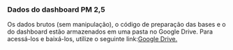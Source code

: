 ### Dados do dashboard PM 2,5


Os dados brutos (sem manipulação), o código de preparação das bases e o do dashboard estão armazenados em uma pasta no Google Drive. Para acessá-los e baixá-los, utilize o seguinte link:[Google Drive.](https://drive.google.com/drive/folders/1Sxu2s27uaI08HQQuOuK4NmAP3lpHPinV?usp=sharing)
